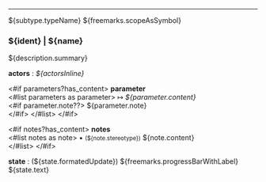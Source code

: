 
---
${subtype.typeName} ${freemarks.scopeAsSymbol} 
### ${ident} | ${name}
${description.summary}

**actors** : *${actorsInline}*

<#if parameters?has_content>
**parameter**  
	<#list parameters as parameter>
&#8614; *${parameter.content}*  
		<#if parameter.note??>
${parameter.note}  
		</#if>
	</#list>
</#if>	

<#if notes?has_content>
**notes**  
	<#list notes as note>
&#9642; <small>(${note.stereotype})</small> ${note.content}  
	</#list>
</#if>	


**state** : (${state.formatedUpdate}) ${freemarks.progressBarWithLabel}  ${state.text}  

